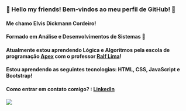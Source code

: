 ###    🤘  Hello my friends! Bem-vindos ao meu perfil de GitHub! 🤘
#### Me chamo Elvis Dickmann Cordeiro!
#### Formado em Análise e Desenvolvimentos de Sistemas 🚀 
#### Atualmente estou aprendendo Lógica e Algoritmos pela escola de programação [Apex](https://apexensino.com.br/) com o professor [Ralf Lima](https://ralflima.com/)! 
#### Estou aprendendo as seguintes tecnologias: HTML, CSS, JavaScript e Bootstrap!
#### Como entrar em contato comigo? : [LinkedIn](https://www.linkedin.com/in/elvisdickmann/) 
  
 <div > <img src="https://media1.tenor.com/m/IVCnKbtTeRQAAAAC/programming-computer.gif"></div>   
